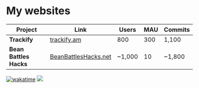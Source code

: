 # My websites

| Project | Link | Users | MAU | Commits |
| ------- | ---- | ----- | --- | ------- |
| **Trackify** | [trackify.am](https://trackify.am) | 800 | 300 | 1,100 |
| **Bean Battles Hacks** | [BeanBattlesHacks.net](https://BeanBattlesHacks.net) | ~1,000 | 10 | ~1,800 |

[![wakatime](https://wakatime.com/badge/user/7e00b909-a2bd-4160-8fa5-027f2d844940.svg)](https://wakatime.com/@7e00b909-a2bd-4160-8fa5-027f2d844940)
![](https://komarev.com/ghpvc/?username=carter-0)
